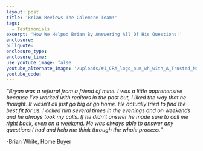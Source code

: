 ```yaml
---
layout: post
title: 'Brian Reviews The Colemere Team!'
tags:
  - Testimonials
excerpt: 'How We Helped Brian By Answering All Of His Questions!'
enclosure:
pullquote:
enclosure_type:
enclosure_time:
use_youtube_image: false
youtube_alternate_image: '/uploads/#1_CRA_logo_num_wh_with_A_Trusted_Name_(1).png'
youtube_code:
---
```



*“Bryan was a referral from a friend of mine. I was a little apprehensive because I’ve worked with realtors in the past but, I liked the way that he thought. It wasn’t all just go big or go home. He actually tried to find the best fit for us. I called him several times in the evenings and on weekends and he always took my calls. If he didn’t answer he made sure to call me right back, even on a weekend. He was always able to answer any questions I had and help me think through the whole process.”*

-Brian White, Home Buyer